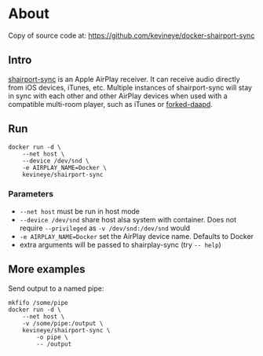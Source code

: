 # About
Copy of source code at: https://github.com/kevineye/docker-shairport-sync

## Intro
[shairport-sync](https://github.com/mikebrady/shairport-sync) is an Apple
AirPlay receiver. It can receive audio directly from iOS devices, iTunes, etc.
Multiple instances of shairport-sync will stay in sync with each other and other
AirPlay devices when used with a compatible multi-room player, such as iTunes or
[forked-daapd](https://github.com/jasonmc/forked-daapd).

## Run
```
docker run -d \
    --net host \
    --device /dev/snd \
    -e AIRPLAY_NAME=Docker \
    kevineye/shairport-sync
```

### Parameters

* `--net host` must be run in host mode
* `--device /dev/snd` share host alsa system with container. Does not require
`--privileged` as `-v /dev/snd:/dev/snd` would
* `-e AIRPLAY_NAME=Docker` set the AirPlay device name. Defaults to Docker
* extra arguments will be passed to shairplay-sync (try `-- help`)

## More examples

Send output to a named pipe:

    mkfifo /some/pipe
    docker run -d \
        --net host \
        -v /some/pipe:/output \
        kevineye/shairport-sync \
            -o pipe \
            -- /output
